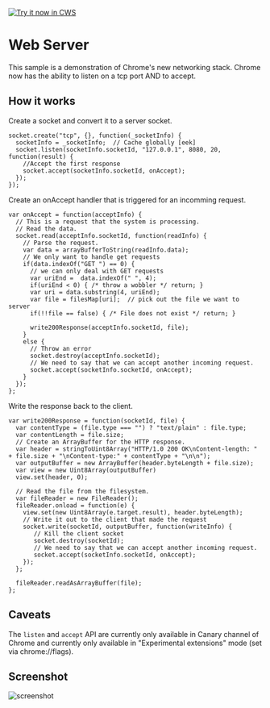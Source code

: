 <a target="_blank" href="https://chrome.google.com/webstore/detail/hflhcpmgeolmjlbmdicgkjedjmkoocbe">![Try it now in CWS](https://raw.github.com/GoogleChrome/chrome-app-samples/master/tryitnowbutton.png "Click here to install this sample from the Chrome Web Store")</a>


Web Server
==========

This sample is a demonstration of Chrome's new networking stack.  Chrome now has the ability to 
listen on a tcp port AND to accept.

How it works
------------

Create a socket and convert it to a server socket.

    socket.create("tcp", {}, function(_socketInfo) {
      socketInfo = _socketInfo;  // Cache globally [eek]
      socket.listen(socketInfo.socketId, "127.0.0.1", 8080, 20, function(result) {
        //Accept the first response
        socket.accept(socketInfo.socketId, onAccept);
      });
    });

Create an onAccept handler that is triggered for an incomming request.

    var onAccept = function(acceptInfo) {
      // This is a request that the system is processing. 
      // Read the data.
      socket.read(acceptInfo.socketId, function(readInfo) {
        // Parse the request.
        var data = arrayBufferToString(readInfo.data);
        // We only want to handle get requests
        if(data.indexOf("GET ") == 0) {
          // we can only deal with GET requests
          var uriEnd =  data.indexOf(" ", 4);
          if(uriEnd < 0) { /* throw a wobbler */ return; }
          var uri = data.substring(4, uriEnd);
          var file = filesMap[uri];  // pick out the file we want to server
          if(!!file == false) { /* File does not exist */ return; }
          
          write200Response(acceptInfo.socketId, file);
        }
        else {
          // Throw an error
          socket.destroy(acceptInfo.socketId); 
          // We need to say that we can accept another incoming request.
          socket.accept(socketInfo.socketId, onAccept);
        }
      }); 
    };

Write the response back to the client.

    var write200Response = function(socketId, file) {
      var contentType = (file.type === "") ? "text/plain" : file.type;
      var contentLength = file.size;
      // Create an ArrayBuffer for the HTTP response.
      var header = stringToUint8Array("HTTP/1.0 200 OK\nContent-length: " + file.size + "\nContent-type:" + contentType + "\n\n");
      var outputBuffer = new ArrayBuffer(header.byteLength + file.size);
      var view = new Uint8Array(outputBuffer)
      view.set(header, 0);

      // Read the file from the filesystem.
      var fileReader = new FileReader();
      fileReader.onload = function(e) {
        view.set(new Uint8Array(e.target.result), header.byteLength); 
        // Write it out to the client that made the request
        socket.write(socketId, outputBuffer, function(writeInfo) {
           // Kill the client socket
           socket.destroy(socketId);
           // We need to say that we can accept another incoming request.
           socket.accept(socketInfo.socketId, onAccept);
        });
      };

      fileReader.readAsArrayBuffer(file);
    };

Caveats
-------

The `listen` and `accept` API are currently only available in Canary channel of Chrome and currently only available in 
"Experimental extensions" mode (set via chrome://flags).
     
## Screenshot
![screenshot](/samples/webserver/assets/screenshot_1280_800.png)

